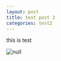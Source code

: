 ```yaml
---
layout: post
title: test post 2
categories: test2
---
```

this is test

![null](/img/uploads/sql-joke.jpg)
